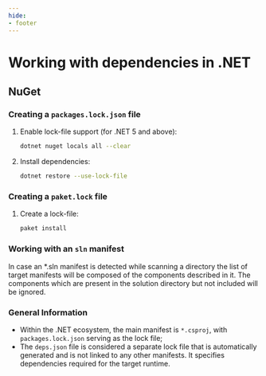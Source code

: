 ```yaml
---
hide:
- footer
---
```


# Working with dependencies in .NET

## NuGet

### Creating a `packages.lock.json` file

1. Enable lock-file support (for .NET 5 and above):
	```sh
	dotnet nuget locals all --clear
	```

2. Install dependencies:
	```sh
	dotnet restore --use-lock-file
	```

### Creating a `paket.lock` file

1. Create a lock-file:
	```sh
	paket install
	```

### Working with an `sln` manifest

In case an *.sln manifest is detected while scanning a directory the list of target manifests will be composed of the components described in it. The components which are present in the solution directory but not included will be ignored.

### General Information

* Within the .NET ecosystem, the main manifest is `*.csproj`, with `packages.lock.json` serving as the lock file;
* The `deps.json` file is considered a separate lock file that is automatically generated and is not linked to any other manifests. It specifies dependencies required for the target runtime.